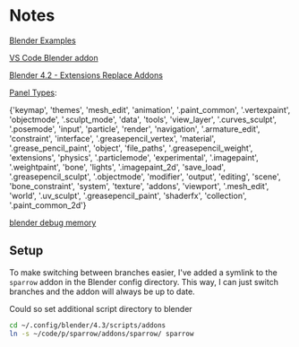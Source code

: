 # Notes
[Blender Examples](https://github.com/sebbas/blender-mantaflow/tree/fluid-mantaflow/doc/python_api/examples)

[VS Code Blender addon](https://github.com/JacquesLucke/blender_vscode)

[Blender 4.2 - Extensions Replace Addons](https://docs.blender.org/manual/en/latest/advanced/extensions/getting_started.html#extensions-getting-started)

[Panel Types](https://b3d.interplanety.org/en/all-possible-values-for-the-bl_context-parameter-in-ui-panel-classes/): 

{'keymap', 'themes', 'mesh_edit', 'animation', '.paint_common', '.vertexpaint', 'objectmode', '.sculpt_mode', 'data', 'tools', 'view_layer', '.curves_sculpt', '.posemode', 'input', 'particle', 'render', 'navigation', '.armature_edit', 'constraint', 'interface', '.greasepencil_vertex', 'material', '.grease_pencil_paint', 'object', 'file_paths', '.greasepencil_weight', 'extensions', 'physics', '.particlemode', 'experimental', '.imagepaint', '.weightpaint', 'bone', 'lights', '.imagepaint_2d', 'save_load', '.greasepencil_sculpt', '.objectmode', 'modifier', 'output', 'editing', 'scene', 'bone_constraint', 'system', 'texture', 'addons', 'viewport', '.mesh_edit', 'world', '.uv_sculpt', '.greasepencil_paint', 'shaderfx', 'collection', '.paint_common_2d'}

[blender debug memory](https://docs.blender.org/manual/en/latest/advanced/operators.html)

## Setup

To make switching between branches easier, I've added a symlink to the `sparrow` addon in the Blender config directory. This way, I can just switch branches and the addon will always be up to date.

Could so set additional script directory to blender

```bash
cd ~/.config/blender/4.3/scripts/addons 
ln -s ~/code/p/sparrow/addons/sparrow/ sparrow
```
